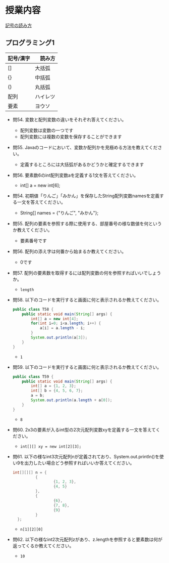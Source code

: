 # 授業内容

[記号の読み方](https://user.keio.ac.jp/~fjmk/13_material/kigou.html)

## プログラミング1

| 記号/漢字 |　読み方 |
| -----| ----- |
| [] | 大括弧 |
| {} | 中括弧 |
| () | 丸括弧 |
| 配列 | ハイレツ |
| 要素 | ヨウソ |

- 問54. 変数と配列変数の違いをそれぞれ答えてください。
  - 配列変数は変数の一つです
  - 配列変数には複数の変数を保存することができます

- 問55. Javaのコードにおいて、変数か配列かを見極める方法を教えてください。
  - 定義するところには大括弧があるかどうかと確定するできます

- 問56. 要素数6のint配列変数aを定義する1文を答えてください。
  - int[] a = new int[6];

- 問54. 初期値「りんご」「みかん」を保存したString配列変数namesを定義する一文を答えてください。
  - String[] names = {"りんご", "みかん"};

- 問55. 配列の要素を参照する際に使用する、部屋番号の様な数値を何というか教えてください。
  - 要素番号です

- 問56. 配列の添え字は何番から始まるか教えてください。
  - 0です

- 問57. 配列の要素数を取得するには配列変数の何を参照すればいいでしょうか。
  - `length`

- 問58. 以下のコードを実行すると画面に何と表示されるか教えてください。
    ```java
    public class T58 {
        public static void main(String[] args) {
            int[] a = new int[4];
            for(int i=0; i<a.length; i++) {
                a[i] = a.length - i;
            }
            System.out.println(a[3]);
        }
    }
    ```
    - `1`

- 問59. 以下のコードを実行すると画面に何と表示されるか教えてください。
    ```java
    public class T59 {
        public static void main(String[] args) {
            int[] a = {1, 2, 3};
            int[] b = {4, 5, 6, 7};
            a = b;
            System.out.println(a.length + a[0]);
        }
    }
    ```
    - `8`
- 問60. 2x3の要素が入るint型の2次元配列変数xyを定義する一文を答えてください。
  - `int[][] xy = new int[2][3];`

- 問61. 以下の様なint3次元配列nが定義されており、System.out.println()を使い9を出力したい場合どう参照すればいいか答えてください。
  ```java
  int[][][] n = {
            {
                    {1, 2, 3},
                    {4, 5}
            },
            {
                    {6},
                    {7, 8},
                    {9}
            }
    };
    ```
    - `n[1][2][0]`
- 問62. 以下の様なint2次元配列zがあり、z.lengthを参照すると要素数は何が返ってくるか教えてください。
  - `10`
